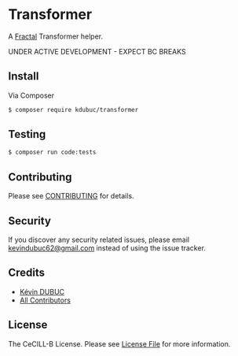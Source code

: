 # Transformer

A [Fractal](http://fractal.thephpleague.com) Transformer helper.

UNDER ACTIVE DEVELOPMENT - EXPECT BC BREAKS

## Install

Via Composer

``` bash
$ composer require kdubuc/transformer
```

## Testing

``` bash
$ composer run code:tests
```

## Contributing

Please see [CONTRIBUTING](.github/CONTRIBUTING.md) for details.

## Security

If you discover any security related issues, please email kevindubuc62@gmail.com instead of using the issue tracker.

## Credits

- [Kévin DUBUC][link-author]
- [All Contributors][link-contributors]

## License

The CeCILL-B License. Please see [License File](LICENSE.md) for more information.

[link-author]: https://github.com/kdubuc
[link-contributors]: ../../contributors
